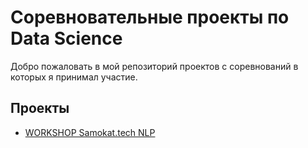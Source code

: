 # Соревновательные проекты по Data Science

Добро пожаловать в мой репозиторий проектов с соревнований в которых я принимал участие.

## Проекты


- [WORKSHOP Samokat.tech NLP](https://github.com/rocinantt/WORKSHOP-Samokat.tech-NLP/blob/main/README.md)